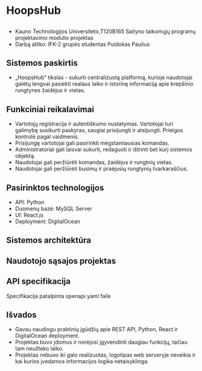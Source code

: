 # HoopsHub
##
- Kauno Technologijos Universiteto,T120B165 Saityno taikomųjų programų projektavimo modulio projektas
- Darbą atliko: IFK-2 grupės studentas Puidokas Paulius
## Sistemos paskirtis
- „HoopsHub" tikslas - sukurti centralizuotą platformą, kurioje naudotojai galėtų lengvai pasiekti realaus laiko ir istorinę informaciją apie krepšinio rungtynes žaidėjus ir vietas.
## Funkciniai reikalavimai
- Vartotojų registracija ir autentiškumo nustatymas. Vartotojai turi galimybę susikurti paskyras, saugiai prisijungti ir atsijungti. Prieigos kontrolė pagal vaidmenis.
- Prisijungę vartotojai gali pasirinkti mėgstamiausias komandas.
- Administratoriai gali laisvai sukurti, redaguoti ir ištrinti bet kurį sistemos objektą.
- Naudotojai gali peržiūrėti komandas, žaidėjus ir rungtnių vietas.
- Naudotojai gali peržiūrėti busimų ir praėjusių rungtynių tvarkaraščius.
## Pasirinktos technologijos
- API: Python
- Duomenų bazė: MySQL Server
- UI: React.js
- Deployment: DigitalOcean
## Sistemos architektūra

## Naudotojo sąsajos projektas

## API specifikacija
Specifikacija patalpinta openapi.yaml faile
## Išvados
- Gavau naudingu praktinių įgūdžių apie REST API, Python, React ir DigitalOcean deployment.
- Projektas buvo įdomus ir norėjosi įgyvendinti daugiau funkcijų, tačiau tam neužteko laiko.
- Projektas nebuvo iki galo realizuotas, logotipas web serveryje neveikia ir kai kurios įvedamos informacijos logika netaisyklinga.


